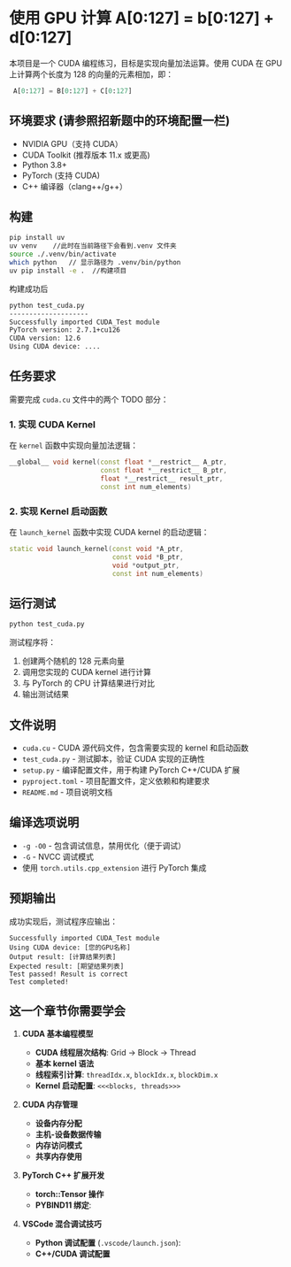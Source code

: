 # 使用 GPU 计算  A[0:127] = b[0:127] + d[0:127] 

本项目是一个 CUDA 编程练习，目标是实现向量加法运算。使用 CUDA 在 GPU 上计算两个长度为 128 的向量的元素相加，即：
```python
 A[0:127] = B[0:127] + C[0:127] 
```

## 环境要求 (请参照招新题中的环境配置一栏)

- NVIDIA GPU（支持 CUDA）
- CUDA Toolkit (推荐版本 11.x 或更高)
- Python 3.8+
- PyTorch (支持 CUDA)
- C++ 编译器（clang++/g++）

## 构建

```bash
pip install uv 
uv venv    //此时在当前路径下会看到.venv 文件夹
source ./.venv/bin/activate
which python   // 显示路径为 .venv/bin/python
uv pip install -e .  //构建项目
```
构建成功后
```bash 
python test_cuda.py
--------------------
Successfully imported CUDA_Test module
PyTorch version: 2.7.1+cu126
CUDA version: 12.6
Using CUDA device: ....
```

## 任务要求

需要完成 `cuda.cu` 文件中的两个 TODO 部分：

### 1. 实现 CUDA Kernel
在 `kernel` 函数中实现向量加法逻辑：
```cpp
__global__ void kernel(const float *__restrict__ A_ptr,
                       const float *__restrict__ B_ptr,
                       float *__restrict__ result_ptr,
                       const int num_elements)
```

### 2. 实现 Kernel 启动函数
在 `launch_kernel` 函数中实现 CUDA kernel 的启动逻辑：
```cpp
static void launch_kernel(const void *A_ptr,
						  const void *B_ptr, 
						  void *output_ptr,
                          const int num_elements)
```

## 运行测试

```bash
python test_cuda.py
```

测试程序将：
1. 创建两个随机的 128 元素向量
2. 调用您实现的 CUDA kernel 进行计算
3. 与 PyTorch 的 CPU 计算结果进行对比
4. 输出测试结果

## 文件说明

- `cuda.cu` - CUDA 源代码文件，包含需要实现的 kernel 和启动函数
- `test_cuda.py` - 测试脚本，验证 CUDA 实现的正确性
- `setup.py` - 编译配置文件，用于构建 PyTorch C++/CUDA 扩展
- `pyproject.toml` - 项目配置文件，定义依赖和构建要求
- `README.md` - 项目说明文档

## 编译选项说明

- `-g -O0` - 包含调试信息，禁用优化（便于调试）
- `-G` - NVCC 调试模式
- 使用 `torch.utils.cpp_extension` 进行 PyTorch 集成

## 预期输出

成功实现后，测试程序应输出：
```
Successfully imported CUDA_Test module
Using CUDA device: [您的GPU名称]
Output result: [计算结果列表]
Expected result: [期望结果列表]
Test passed! Result is correct
Test completed!
```

## 这一个章节你需要学会

1. **CUDA 基本编程模型**
   - **CUDA 线程层次结构**: Grid -> Block -> Thread
   - **基本 kernel 语法**
   - **线程索引计算**: `threadIdx.x`, `blockIdx.x`, `blockDim.x`
   - **Kernel 启动配置**: `<<<blocks, threads>>>`

2. **CUDA 内存管理**
   - **设备内存分配**
   - **主机-设备数据传输**
   - **内存访问模式**
   - **共享内存使用**

3. **PyTorch C++ 扩展开发**
   - **torch::Tensor 操作**
   - **PYBIND11 绑定**:

4. **VSCode 混合调试技巧**
   - **Python 调试配置** (`.vscode/launch.json`):
   - **C++/CUDA 调试配置**